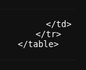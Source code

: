 
<!DOCTYPE html>
<html lang="ar">
<head>
    <meta charset="UTF-8">
    <meta name="viewport" content="width=device-width, initial-scale=1.0">
    <title>نص في منتصف الصفحة</title>
</head>
<body>
    <table width="100%" height="10%" style="border: none;">
        <tr>
            <td align="center" valign="middle">
                
            </td>
        </tr>
    </table>
</body>
</html>
  <!DOCTYPE html>
<html lang="ar">
<head>
    <meta charset="UTF-8">
    <meta name="viewport" content="width=device-width, initial-scale=1.0">
    <title>صفحة ويب فخمة</title>
    <style>
        /* إعدادات الصفحة الأساسية */
        body, html {
            margin: 0;
            padding: 0;
            height: 100%;
            font-family: 'Arial', sans-serif;
            background-color: #111;
            color: #fff;
        }

        /* تنسيق الهيدر */
        header {
            background: linear-gradient(135deg, #6a11cb, #2575fc);
            padding: 50px 0;
            text-align: center;
            color: #fff;
        }

        header h1 {
            font-size: 50px;
            margin: 0;
            text-transform: uppercase;
        }

        header p {
            font-size: 20px;
            margin-top: 10px;
            font-weight: 300;
        }

        /* تصميم القسم الرئيسي */
        .main-content {
            display: flex;
            justify-content: center;
            align-items: center;
            height: 80vh;
            background: url('https://source.unsplash.com/1600x900/?luxury,night') center/cover no-repeat;
            background-size: cover;
        }

        .main-content .text {
            color: #fff;
            text-align: center;
            max-width: 600px;
            background-color: rgba(0, 0, 0, 0.5);
            padding: 30px;
            border-radius: 10px;
        }

        .main-content h2 {
            font-size: 35px;
            margin-bottom: 20px;
        }

        .main-content p {
            font-size: 18px;
            line-height: 1.5;
        }

        /* تصميم الأزرار */
        .btn {
            display: inline-block;
            padding: 15px 30px;
            font-size: 16px;
            color: #fff;
            background-color: #2575fc;
            text-decoration: none;
            border-radius: 50px;
            margin-top: 20px;
            transition: background-color 0.3s ease;
        }

        .btn:hover {
            background-color: #6a11cb;
        }

        /* تصميم الفوتر */
        footer {
            text-align: center;
            padding: 20px;
            background-color: #111;
            color: #888;
            font-size: 14px;
        }

        footer a {
            color: #2575fc;
            text-decoration: none;
        }

        footer a:hover {
            text-decoration: underline;
        }

        /* تأثيرات التمرير */
        .fade-in {
            opacity: 0;
            animation: fadeIn 2s forwards;
        }

        @keyframes fadeIn {
            to {
                opacity: 1;
            }
        }
    </style>
</head>
<body>

    <!-- الهيدر -->
    <header>
        <h1>Go!</h1>
        <p>Hello in my wep</p>
    </header>

    <!-- القسم الرئيسي -->
    <div class="main-content">
        
         <div class="text fade-in">            
            <h2>Log in</h2>
     <p>  Sellect your accont in theWep </p>
                         <a href="#" class="btn">Login</a> 

        </div>
    </div>

    <!-- الفوتر -->
    <footer>
        <p>حقوق الطبع والنشر © 2024 <a href="#">اسم شركتك</a>. جميع الحقوق محفوظة.</p>
    </footer> 

</body>
</html>
